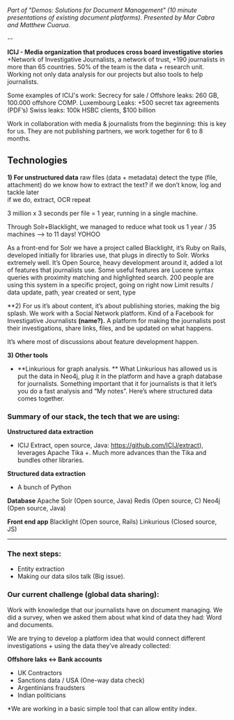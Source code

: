 _Part of "Demos: Solutions for Document Management" (10 minute presentations of existing document platforms). Presented by Mar Cabra and Matthew Cuarua._

--

**ICIJ - Media organization that produces cross board investigative stories**
+Network of Investigative Journalists, a network of trust, +190 journalists in more than 65 countries.
50% of the team is the data + research unit. Working not only data analysis for our projects but also tools to help journalists.

Some examples of ICIJ's work:
Secrecy for sale / Offshore leaks: 260 GB, 100.000 offshore COMP.
Luxembourg Leaks: +500 secret tax agreements (PDF’s)
Swiss leaks: 100k HSBC clients, $100 billion

Work in collaboration with media & journalists from the beginning: this is key for us. They are not publishing partners, we work together for 6 to 8 months. 

## Technologies
**1) For unstructured data**
raw files (data + metadata)
     detect the type (file, attachment)
          do we know how to extract the text?
               if we don’t know, log and tackle later	
                    if we do, extract, OCR repeat

3 million x 3 seconds per file = 1 year, running in a single machine.

Through Solr+Blacklight, we managed to reduce what took us 1 year / 35 machines —> to 11 days! YOHOO

As a front-end for Solr we have a project called Blacklight, it’s Ruby on Rails, developed initially for libraries use, that plugs in directly to Solr. Works extremely well. It’s Open Source, heavy development around it, added a lot of features that journalists use. 
Some useful features are Lucene syntax queries with proximity matching and highlighted search.
200 people are using this system in a specific project, going on right now
Limit results / data update, path, year created or sent, type

**2) For us it’s about content, it’s about publishing stories, making the big splash. We work with a Social Network platform. Kind of a Facebook for Investigative Journalists **(name?).** A platform for making the journalists post their investigations, share links, files, and be updated on what happens.

It’s where most of discussions about feature development happen.

**3) Other tools**

* **Linkurious for graph analysis. ** What Linkurious has allowed us is put the data in Neo4j, plug it in the platform and have a graph database for journalists. 
Something important that it for journalists is that it let’s you do a fast analysis and “My notes”. Here’s where structured data comes together.

### Summary of our stack, the tech that we are using:

**Unstructured data extraction**
* ICIJ Extract, open source, Java: https://github.com/ICIJ/extract), leverages Apache Tika +. Much more advances than the Tika and bundles other libraries.

**Structured data extraction**
* A bunch of Python

**Database**
Apache Solr (Open source, Java)
Redis (Open source, C)
Neo4j (Open source, Java)

**Front end app**
Blacklight (Open source, Rails)
Linkurious (Closed source, JS)

***

### The next steps:
* Entity extraction
* Making our data silos talk (Big issue).

### Our current challenge (global data sharing):

Work with knowledge that our journalists have on document managing.
We did a survey, when we asked them about what kind of data they had: Word and documents.

We are trying to develop a platform idea that would connect different investigations + using the data they’ve already collected:

**Offshore laks <-> Bank accounts**
* UK Contractors
* Sanctions data / USA (One-way data check)
* Argentinians fraudsters
* Indian politicians

*We are working in a basic simple tool that can allow entity index.
